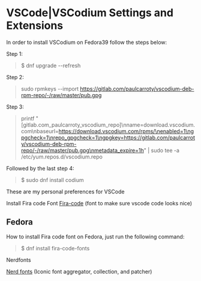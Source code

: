# VSCode|VSCodium Settings and Extensions

In order to install VSCodium on Fedora39 follow the steps below:

[Instruction Source]: https://www.linuxcapable.com/install-vscodium-on-fedora-linux/

Step 1:

>$ dnf upgrade --refresh

Step 2:

> sudo rpmkeys --import https://gitlab.com/paulcarroty/vscodium-deb-rpm-repo/-/raw/master/pub.gpg

Step 3:

> printf "[gitlab.com_paulcarroty_vscodium_repo]\nname=download.vscodium.com\nbaseurl=https://download.vscodium.com/rpms/\nenabled=1\ngpgcheck=1\nrepo_gpgcheck=1\ngpgkey=https://gitlab.com/paulcarroty/vscodium-deb-rpm-repo/-/raw/master/pub.gpg\nmetadata_expire=1h" | sudo tee -a /etc/yum.repos.d/vscodium.repo

Followed by the last step 4:

> $ sudo dnf install codium

These are my personal preferences for VSCode

Install Fira code Font
[Fira-code](https://github.com/tonsky/FiraCode/wiki/Installing) (font to make sure vscode code looks nice)

## Fedora
How to install Fira code font on Fedora, just run the following command:
> $ dnf install fira-code-fonts

Nerdfonts

[Nerd fonts](https://www.nerdfonts.com/) (Iconic font aggregator, collection, and patcher)